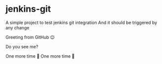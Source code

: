 # jenkins-git

A simple project to test jenkins git integration
And it should be triggered by any change

Greeting from GitHub 😉

Do you see me?

One more time 🚀
One more time 🚀
